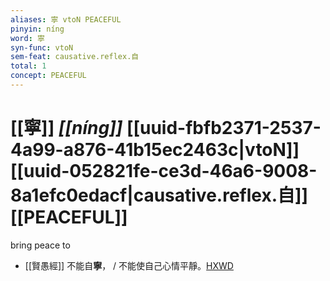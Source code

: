 ```yaml
---
aliases: 寧 vtoN PEACEFUL
pinyin: níng
word: 寧
syn-func: vtoN
sem-feat: causative.reflex.自
total: 1
concept: PEACEFUL 
---
```

# [[寧]] *[[níng]]*  [[uuid-fbfb2371-2537-4a99-a876-41b15ec2463c|vtoN]] [[uuid-052821fe-ce3d-46a6-9008-8a1efc0edacf|causative.reflex.自]] [[PEACEFUL]]
bring peace to
 - [[賢愚經]] 不能自**寧**， / 不能使自己心情平靜。[HXWD](https://hxwd.org/textview.html?location=KR6b0059_T_001-0350c.69)